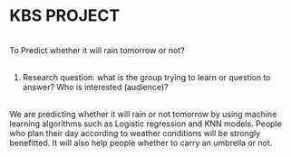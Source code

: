 # KBS PROJECT 
<br>
To Predict whether it will rain tomorrow or not? <br><br>

 
1) Research question:  what is the group trying to learn or question to answer?  Who is interested (audience)? <br><br>
<p> We are predicting whether it will rain or not tomorrow by using machine learning algorithms such as Logistic regression and KNN models. People who plan their day according to weather conditions will be strongly benefitted. It will also help people whether to carry an umbrella or not. 

